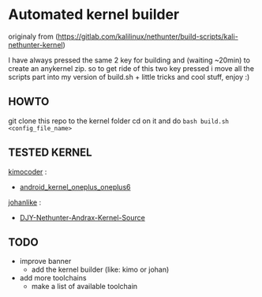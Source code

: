 # Automated kernel builder

originaly from (https://gitlab.com/kalilinux/nethunter/build-scripts/kali-nethunter-kernel)

I have always pressed the same 2 key for building and (waiting ~20min) to create an anykernel zip. so to get ride of this two key pressed i move all the scripts part into my version of build.sh + little tricks and cool stuff, enjoy :)

## HOWTO

git clone this repo to the kernel folder
cd on it and do `bash build.sh <config_file_name>`



## TESTED KERNEL
[kimocoder](https://github.com/kimocoder) :

- [android_kernel_oneplus_oneplus6](https://github.com/kimocoder/android_kernel_oneplus_oneplus6)

[johanlike](https://github.com/johanlike) :

- [DJY-Nethunter-Andrax-Kernel-Source](https://github.com/johanlike/DJY-Nethunter-Andrax-Kernel-Source)

## TODO
- improve banner
  - add the kernel builder (like: kimo or johan)
- add more toolchains
  - make a list of available toolchain
